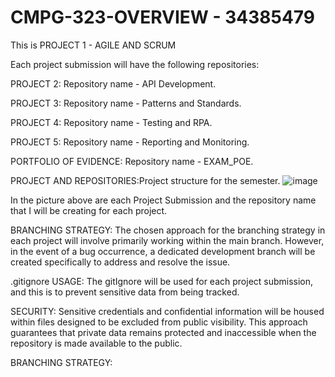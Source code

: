 # CMPG-323-OVERVIEW - 34385479
This is PROJECT 1 - AGILE AND SCRUM

Each project submission will have the following repositories:

PROJECT 2: 
   Repository name - API Development.

PROJECT 3:
  Repository name - Patterns and Standards.

PROJECT 4:
   Repository name - Testing and RPA.

PROJECT 5:
  Repository name - Reporting and Monitoring.

PORTFOLIO OF EVIDENCE:
   Repository name - EXAM_POE.

PROJECT AND REPOSITORIES:Project structure for the semester.
![image](https://github.com/kayleeyana/CMPG-323-Overview---34385479/assets/112712495/af584eb0-dc52-445c-af77-85fc3d671fa0)

In the picture above are each Project Submission and the repository name that I will be creating for each project.

BRANCHING STRATEGY:
The chosen approach for the branching strategy in each project will involve primarily working within the main branch. However, in the event of a bug occurrence, a dedicated development branch will be created specifically to address and resolve the issue.

.gitignore USAGE:
The gitIgnore will be used for each project submission, and this is to prevent sensitive data from being tracked. 

SECURITY:
Sensitive credentials and confidential information will be housed within files designed to be excluded from public visibility. This approach guarantees that private data remains protected and inaccessible when the repository is made available to the public.





BRANCHING STRATEGY:







